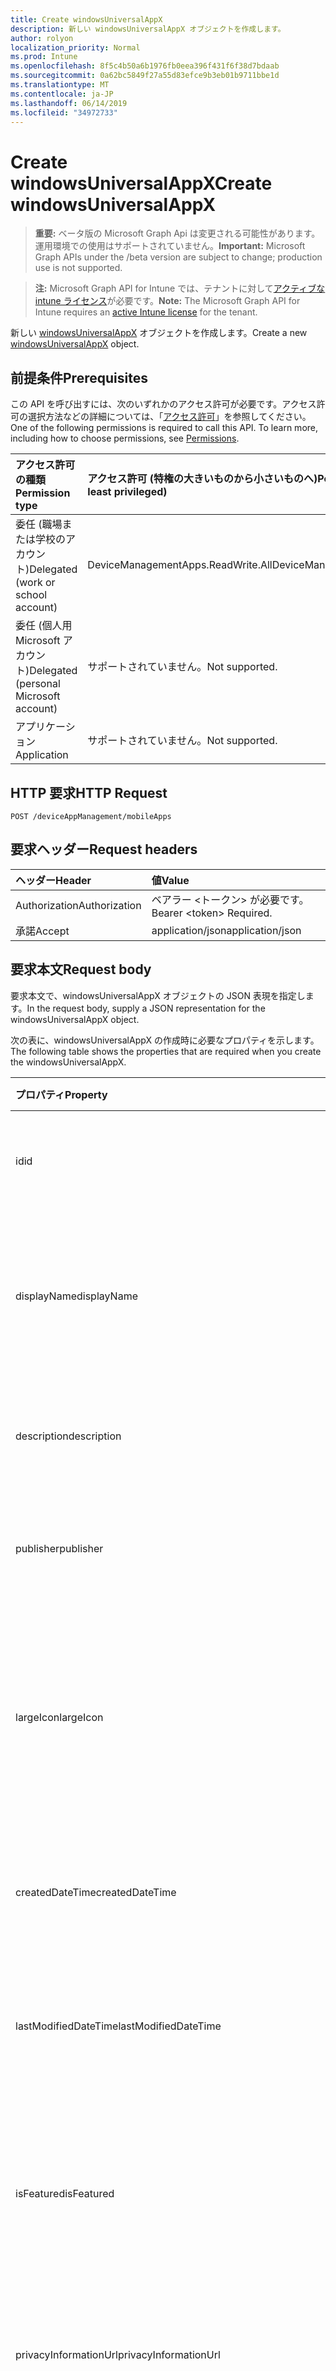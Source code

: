 ```yaml
---
title: Create windowsUniversalAppX
description: 新しい windowsUniversalAppX オブジェクトを作成します。
author: rolyon
localization_priority: Normal
ms.prod: Intune
ms.openlocfilehash: 8f5c4b50a6b1976fb0eea396f431f6f38d7bdaab
ms.sourcegitcommit: 0a62bc5849f27a55d83efce9b3eb01b9711bbe1d
ms.translationtype: MT
ms.contentlocale: ja-JP
ms.lasthandoff: 06/14/2019
ms.locfileid: "34972733"
---
```

# <a name="create-windowsuniversalappx"></a><span data-ttu-id="af55c-103">Create windowsUniversalAppX</span><span class="sxs-lookup"><span data-stu-id="af55c-103">Create windowsUniversalAppX</span></span>

> <span data-ttu-id="af55c-104">**重要:** ベータ版の Microsoft Graph Api は変更される可能性があります。運用環境での使用はサポートされていません。</span><span class="sxs-lookup"><span data-stu-id="af55c-104">**Important:** Microsoft Graph APIs under the /beta version are subject to change; production use is not supported.</span></span>

> <span data-ttu-id="af55c-105">**注:** Microsoft Graph API for Intune では、テナントに対して[アクティブな intune ライセンス](https://go.microsoft.com/fwlink/?linkid=839381)が必要です。</span><span class="sxs-lookup"><span data-stu-id="af55c-105">**Note:** The Microsoft Graph API for Intune requires an [active Intune license](https://go.microsoft.com/fwlink/?linkid=839381) for the tenant.</span></span>

<span data-ttu-id="af55c-106">新しい [windowsUniversalAppX](../resources/intune-apps-windowsuniversalappx.md) オブジェクトを作成します。</span><span class="sxs-lookup"><span data-stu-id="af55c-106">Create a new [windowsUniversalAppX](../resources/intune-apps-windowsuniversalappx.md) object.</span></span>

## <a name="prerequisites"></a><span data-ttu-id="af55c-107">前提条件</span><span class="sxs-lookup"><span data-stu-id="af55c-107">Prerequisites</span></span>
<span data-ttu-id="af55c-p101">この API を呼び出すには、次のいずれかのアクセス許可が必要です。アクセス許可の選択方法などの詳細については、「[アクセス許可](/graph/permissions-reference)」を参照してください。</span><span class="sxs-lookup"><span data-stu-id="af55c-p101">One of the following permissions is required to call this API. To learn more, including how to choose permissions, see [Permissions](/graph/permissions-reference).</span></span>

|<span data-ttu-id="af55c-110">アクセス許可の種類</span><span class="sxs-lookup"><span data-stu-id="af55c-110">Permission type</span></span>|<span data-ttu-id="af55c-111">アクセス許可 (特権の大きいものから小さいものへ)</span><span class="sxs-lookup"><span data-stu-id="af55c-111">Permissions (from most to least privileged)</span></span>|
|:---|:---|
|<span data-ttu-id="af55c-112">委任 (職場または学校のアカウント)</span><span class="sxs-lookup"><span data-stu-id="af55c-112">Delegated (work or school account)</span></span>|<span data-ttu-id="af55c-113">DeviceManagementApps.ReadWrite.All</span><span class="sxs-lookup"><span data-stu-id="af55c-113">DeviceManagementApps.ReadWrite.All</span></span>|
|<span data-ttu-id="af55c-114">委任 (個人用 Microsoft アカウント)</span><span class="sxs-lookup"><span data-stu-id="af55c-114">Delegated (personal Microsoft account)</span></span>|<span data-ttu-id="af55c-115">サポートされていません。</span><span class="sxs-lookup"><span data-stu-id="af55c-115">Not supported.</span></span>|
|<span data-ttu-id="af55c-116">アプリケーション</span><span class="sxs-lookup"><span data-stu-id="af55c-116">Application</span></span>|<span data-ttu-id="af55c-117">サポートされていません。</span><span class="sxs-lookup"><span data-stu-id="af55c-117">Not supported.</span></span>|

## <a name="http-request"></a><span data-ttu-id="af55c-118">HTTP 要求</span><span class="sxs-lookup"><span data-stu-id="af55c-118">HTTP Request</span></span>
<!-- {
  "blockType": "ignored"
}
-->
``` http
POST /deviceAppManagement/mobileApps
```

## <a name="request-headers"></a><span data-ttu-id="af55c-119">要求ヘッダー</span><span class="sxs-lookup"><span data-stu-id="af55c-119">Request headers</span></span>
|<span data-ttu-id="af55c-120">ヘッダー</span><span class="sxs-lookup"><span data-stu-id="af55c-120">Header</span></span>|<span data-ttu-id="af55c-121">値</span><span class="sxs-lookup"><span data-stu-id="af55c-121">Value</span></span>|
|:---|:---|
|<span data-ttu-id="af55c-122">Authorization</span><span class="sxs-lookup"><span data-stu-id="af55c-122">Authorization</span></span>|<span data-ttu-id="af55c-123">ベアラー &lt;トークン&gt; が必要です。</span><span class="sxs-lookup"><span data-stu-id="af55c-123">Bearer &lt;token&gt; Required.</span></span>|
|<span data-ttu-id="af55c-124">承諾</span><span class="sxs-lookup"><span data-stu-id="af55c-124">Accept</span></span>|<span data-ttu-id="af55c-125">application/json</span><span class="sxs-lookup"><span data-stu-id="af55c-125">application/json</span></span>|

## <a name="request-body"></a><span data-ttu-id="af55c-126">要求本文</span><span class="sxs-lookup"><span data-stu-id="af55c-126">Request body</span></span>
<span data-ttu-id="af55c-127">要求本文で、windowsUniversalAppX オブジェクトの JSON 表現を指定します。</span><span class="sxs-lookup"><span data-stu-id="af55c-127">In the request body, supply a JSON representation for the windowsUniversalAppX object.</span></span>

<span data-ttu-id="af55c-128">次の表に、windowsUniversalAppX の作成時に必要なプロパティを示します。</span><span class="sxs-lookup"><span data-stu-id="af55c-128">The following table shows the properties that are required when you create the windowsUniversalAppX.</span></span>

|<span data-ttu-id="af55c-129">プロパティ</span><span class="sxs-lookup"><span data-stu-id="af55c-129">Property</span></span>|<span data-ttu-id="af55c-130">型</span><span class="sxs-lookup"><span data-stu-id="af55c-130">Type</span></span>|<span data-ttu-id="af55c-131">説明</span><span class="sxs-lookup"><span data-stu-id="af55c-131">Description</span></span>|
|:---|:---|:---|
|<span data-ttu-id="af55c-132">id</span><span class="sxs-lookup"><span data-stu-id="af55c-132">id</span></span>|<span data-ttu-id="af55c-133">文字列</span><span class="sxs-lookup"><span data-stu-id="af55c-133">String</span></span>|<span data-ttu-id="af55c-134">エンティティのキー。</span><span class="sxs-lookup"><span data-stu-id="af55c-134">Key of the entity.</span></span> <span data-ttu-id="af55c-135">[mobileApp](../resources/intune-apps-mobileapp.md) から継承します</span><span class="sxs-lookup"><span data-stu-id="af55c-135">Inherited from [mobileApp](../resources/intune-apps-mobileapp.md)</span></span>|
|<span data-ttu-id="af55c-136">displayName</span><span class="sxs-lookup"><span data-stu-id="af55c-136">displayName</span></span>|<span data-ttu-id="af55c-137">文字列</span><span class="sxs-lookup"><span data-stu-id="af55c-137">String</span></span>|<span data-ttu-id="af55c-138">管理者が提供またはインポートしたアプリのタイトル。</span><span class="sxs-lookup"><span data-stu-id="af55c-138">The admin provided or imported title of the app.</span></span> <span data-ttu-id="af55c-139">[mobileApp](../resources/intune-apps-mobileapp.md) から継承します</span><span class="sxs-lookup"><span data-stu-id="af55c-139">Inherited from [mobileApp](../resources/intune-apps-mobileapp.md)</span></span>|
|<span data-ttu-id="af55c-140">description</span><span class="sxs-lookup"><span data-stu-id="af55c-140">description</span></span>|<span data-ttu-id="af55c-141">String</span><span class="sxs-lookup"><span data-stu-id="af55c-141">String</span></span>|<span data-ttu-id="af55c-142">アプリの説明。</span><span class="sxs-lookup"><span data-stu-id="af55c-142">The description of the app.</span></span> <span data-ttu-id="af55c-143">[mobileApp](../resources/intune-apps-mobileapp.md) から継承します</span><span class="sxs-lookup"><span data-stu-id="af55c-143">Inherited from [mobileApp](../resources/intune-apps-mobileapp.md)</span></span>|
|<span data-ttu-id="af55c-144">publisher</span><span class="sxs-lookup"><span data-stu-id="af55c-144">publisher</span></span>|<span data-ttu-id="af55c-145">String</span><span class="sxs-lookup"><span data-stu-id="af55c-145">String</span></span>|<span data-ttu-id="af55c-146">アプリの発行元。</span><span class="sxs-lookup"><span data-stu-id="af55c-146">The publisher of the app.</span></span> <span data-ttu-id="af55c-147">[mobileApp](../resources/intune-apps-mobileapp.md) から継承します</span><span class="sxs-lookup"><span data-stu-id="af55c-147">Inherited from [mobileApp](../resources/intune-apps-mobileapp.md)</span></span>|
|<span data-ttu-id="af55c-148">largeIcon</span><span class="sxs-lookup"><span data-stu-id="af55c-148">largeIcon</span></span>|[<span data-ttu-id="af55c-149">mimeContent</span><span class="sxs-lookup"><span data-stu-id="af55c-149">mimeContent</span></span>](../resources/intune-shared-mimecontent.md)|<span data-ttu-id="af55c-150">アプリの詳細に表示され、アイコンのアップロードに使用される大きいアイコン。</span><span class="sxs-lookup"><span data-stu-id="af55c-150">The large icon, to be displayed in the app details and used for upload of the icon.</span></span> <span data-ttu-id="af55c-151">[mobileApp](../resources/intune-apps-mobileapp.md) から継承します</span><span class="sxs-lookup"><span data-stu-id="af55c-151">Inherited from [mobileApp](../resources/intune-apps-mobileapp.md)</span></span>|
|<span data-ttu-id="af55c-152">createdDateTime</span><span class="sxs-lookup"><span data-stu-id="af55c-152">createdDateTime</span></span>|<span data-ttu-id="af55c-153">DateTimeOffset</span><span class="sxs-lookup"><span data-stu-id="af55c-153">DateTimeOffset</span></span>|<span data-ttu-id="af55c-154">アプリが作成された日時。</span><span class="sxs-lookup"><span data-stu-id="af55c-154">The date and time the app was created.</span></span> <span data-ttu-id="af55c-155">[mobileApp](../resources/intune-apps-mobileapp.md) から継承します</span><span class="sxs-lookup"><span data-stu-id="af55c-155">Inherited from [mobileApp](../resources/intune-apps-mobileapp.md)</span></span>|
|<span data-ttu-id="af55c-156">lastModifiedDateTime</span><span class="sxs-lookup"><span data-stu-id="af55c-156">lastModifiedDateTime</span></span>|<span data-ttu-id="af55c-157">DateTimeOffset</span><span class="sxs-lookup"><span data-stu-id="af55c-157">DateTimeOffset</span></span>|<span data-ttu-id="af55c-158">アプリが最後に変更された日時。</span><span class="sxs-lookup"><span data-stu-id="af55c-158">The date and time the app was last modified.</span></span> <span data-ttu-id="af55c-159">[mobileApp](../resources/intune-apps-mobileapp.md) から継承します</span><span class="sxs-lookup"><span data-stu-id="af55c-159">Inherited from [mobileApp](../resources/intune-apps-mobileapp.md)</span></span>|
|<span data-ttu-id="af55c-160">isFeatured</span><span class="sxs-lookup"><span data-stu-id="af55c-160">isFeatured</span></span>|<span data-ttu-id="af55c-161">Boolean</span><span class="sxs-lookup"><span data-stu-id="af55c-161">Boolean</span></span>|<span data-ttu-id="af55c-162">アプリが管理者のおすすめとしてマークされたかどうかを示す値。[mobileApp](../resources/intune-apps-mobileapp.md) から継承します</span><span class="sxs-lookup"><span data-stu-id="af55c-162">The value indicating whether the app is marked as featured by the admin. Inherited from [mobileApp](../resources/intune-apps-mobileapp.md)</span></span>|
|<span data-ttu-id="af55c-163">privacyInformationUrl</span><span class="sxs-lookup"><span data-stu-id="af55c-163">privacyInformationUrl</span></span>|<span data-ttu-id="af55c-164">String</span><span class="sxs-lookup"><span data-stu-id="af55c-164">String</span></span>|<span data-ttu-id="af55c-165">プライバシーに関する声明の URL。</span><span class="sxs-lookup"><span data-stu-id="af55c-165">The privacy statement Url.</span></span> <span data-ttu-id="af55c-166">[mobileApp](../resources/intune-apps-mobileapp.md) から継承します</span><span class="sxs-lookup"><span data-stu-id="af55c-166">Inherited from [mobileApp](../resources/intune-apps-mobileapp.md)</span></span>|
|<span data-ttu-id="af55c-167">informationUrl</span><span class="sxs-lookup"><span data-stu-id="af55c-167">informationUrl</span></span>|<span data-ttu-id="af55c-168">String</span><span class="sxs-lookup"><span data-stu-id="af55c-168">String</span></span>|<span data-ttu-id="af55c-169">詳細情報の URL。</span><span class="sxs-lookup"><span data-stu-id="af55c-169">The more information Url.</span></span> <span data-ttu-id="af55c-170">[mobileApp](../resources/intune-apps-mobileapp.md) から継承します</span><span class="sxs-lookup"><span data-stu-id="af55c-170">Inherited from [mobileApp](../resources/intune-apps-mobileapp.md)</span></span>|
|<span data-ttu-id="af55c-171">owner</span><span class="sxs-lookup"><span data-stu-id="af55c-171">owner</span></span>|<span data-ttu-id="af55c-172">String</span><span class="sxs-lookup"><span data-stu-id="af55c-172">String</span></span>|<span data-ttu-id="af55c-173">アプリの所有者。</span><span class="sxs-lookup"><span data-stu-id="af55c-173">The owner of the app.</span></span> <span data-ttu-id="af55c-174">[mobileApp](../resources/intune-apps-mobileapp.md) から継承します</span><span class="sxs-lookup"><span data-stu-id="af55c-174">Inherited from [mobileApp](../resources/intune-apps-mobileapp.md)</span></span>|
|<span data-ttu-id="af55c-175">developer</span><span class="sxs-lookup"><span data-stu-id="af55c-175">developer</span></span>|<span data-ttu-id="af55c-176">String</span><span class="sxs-lookup"><span data-stu-id="af55c-176">String</span></span>|<span data-ttu-id="af55c-177">アプリの開発者。</span><span class="sxs-lookup"><span data-stu-id="af55c-177">The developer of the app.</span></span> <span data-ttu-id="af55c-178">[mobileApp](../resources/intune-apps-mobileapp.md) から継承します</span><span class="sxs-lookup"><span data-stu-id="af55c-178">Inherited from [mobileApp](../resources/intune-apps-mobileapp.md)</span></span>|
|<span data-ttu-id="af55c-179">notes</span><span class="sxs-lookup"><span data-stu-id="af55c-179">notes</span></span>|<span data-ttu-id="af55c-180">String</span><span class="sxs-lookup"><span data-stu-id="af55c-180">String</span></span>|<span data-ttu-id="af55c-181">アプリ用のメモ。</span><span class="sxs-lookup"><span data-stu-id="af55c-181">Notes for the app.</span></span> <span data-ttu-id="af55c-182">[mobileApp](../resources/intune-apps-mobileapp.md) から継承します</span><span class="sxs-lookup"><span data-stu-id="af55c-182">Inherited from [mobileApp](../resources/intune-apps-mobileapp.md)</span></span>|
|<span data-ttu-id="af55c-183">uploadState</span><span class="sxs-lookup"><span data-stu-id="af55c-183">uploadState</span></span>|<span data-ttu-id="af55c-184">Int32</span><span class="sxs-lookup"><span data-stu-id="af55c-184">Int32</span></span>|<span data-ttu-id="af55c-185">アップロード状態。</span><span class="sxs-lookup"><span data-stu-id="af55c-185">The upload state.</span></span> <span data-ttu-id="af55c-186">[mobileApp](../resources/intune-apps-mobileapp.md) から継承します</span><span class="sxs-lookup"><span data-stu-id="af55c-186">Inherited from [mobileApp](../resources/intune-apps-mobileapp.md)</span></span>|
|<span data-ttu-id="af55c-187">publishingState</span><span class="sxs-lookup"><span data-stu-id="af55c-187">publishingState</span></span>|[<span data-ttu-id="af55c-188">mobileAppPublishingState</span><span class="sxs-lookup"><span data-stu-id="af55c-188">mobileAppPublishingState</span></span>](../resources/intune-apps-mobileapppublishingstate.md)|<span data-ttu-id="af55c-189">アプリの発行の状態。</span><span class="sxs-lookup"><span data-stu-id="af55c-189">The publishing state for the app.</span></span> <span data-ttu-id="af55c-190">アプリが発行されていない限り、アプリを割り当てることができません。</span><span class="sxs-lookup"><span data-stu-id="af55c-190">The app cannot be assigned unless the app is published.</span></span> <span data-ttu-id="af55c-191">[MobileApp](../resources/intune-apps-mobileapp.md)から継承されます。</span><span class="sxs-lookup"><span data-stu-id="af55c-191">Inherited from [mobileApp](../resources/intune-apps-mobileapp.md).</span></span> <span data-ttu-id="af55c-192">可能な値は、`notPublished`、`processing`、`published` です。</span><span class="sxs-lookup"><span data-stu-id="af55c-192">Possible values are: `notPublished`, `processing`, `published`.</span></span>|
|<span data-ttu-id="af55c-193">isAssigned</span><span class="sxs-lookup"><span data-stu-id="af55c-193">isAssigned</span></span>|<span data-ttu-id="af55c-194">Boolean</span><span class="sxs-lookup"><span data-stu-id="af55c-194">Boolean</span></span>|<span data-ttu-id="af55c-195">アプリが少なくとも1つのグループに割り当てられているかどうかを示す値。</span><span class="sxs-lookup"><span data-stu-id="af55c-195">The value indicating whether the app is assigned to at least one group.</span></span> <span data-ttu-id="af55c-196">[mobileApp](../resources/intune-apps-mobileapp.md) から継承します</span><span class="sxs-lookup"><span data-stu-id="af55c-196">Inherited from [mobileApp](../resources/intune-apps-mobileapp.md)</span></span>|
|<span data-ttu-id="af55c-197">roleScopeTagIds</span><span class="sxs-lookup"><span data-stu-id="af55c-197">roleScopeTagIds</span></span>|<span data-ttu-id="af55c-198">文字列コレクション</span><span class="sxs-lookup"><span data-stu-id="af55c-198">String collection</span></span>|<span data-ttu-id="af55c-199">このモバイルアプリの範囲タグ id のリスト。</span><span class="sxs-lookup"><span data-stu-id="af55c-199">List of scope tag ids for this mobile app.</span></span> <span data-ttu-id="af55c-200">[mobileApp](../resources/intune-apps-mobileapp.md) から継承します</span><span class="sxs-lookup"><span data-stu-id="af55c-200">Inherited from [mobileApp](../resources/intune-apps-mobileapp.md)</span></span>|
|<span data-ttu-id="af55c-201">dependentAppCount</span><span class="sxs-lookup"><span data-stu-id="af55c-201">dependentAppCount</span></span>|<span data-ttu-id="af55c-202">Int32</span><span class="sxs-lookup"><span data-stu-id="af55c-202">Int32</span></span>|<span data-ttu-id="af55c-203">子アプリが持つ依存関係の合計数。</span><span class="sxs-lookup"><span data-stu-id="af55c-203">The total number of dependencies the child app has.</span></span> <span data-ttu-id="af55c-204">[mobileApp](../resources/intune-apps-mobileapp.md) から継承します</span><span class="sxs-lookup"><span data-stu-id="af55c-204">Inherited from [mobileApp](../resources/intune-apps-mobileapp.md)</span></span>|
|<span data-ttu-id="af55c-205">committedContentVersion</span><span class="sxs-lookup"><span data-stu-id="af55c-205">committedContentVersion</span></span>|<span data-ttu-id="af55c-206">String</span><span class="sxs-lookup"><span data-stu-id="af55c-206">String</span></span>|<span data-ttu-id="af55c-207">内部にコミットされたコンテンツのバージョン。</span><span class="sxs-lookup"><span data-stu-id="af55c-207">The internal committed content version.</span></span> <span data-ttu-id="af55c-208">[mobileLobApp](../resources/intune-apps-mobilelobapp.md) から継承します</span><span class="sxs-lookup"><span data-stu-id="af55c-208">Inherited from [mobileLobApp](../resources/intune-apps-mobilelobapp.md)</span></span>|
|<span data-ttu-id="af55c-209">fileName</span><span class="sxs-lookup"><span data-stu-id="af55c-209">fileName</span></span>|<span data-ttu-id="af55c-210">文字列型 (String)</span><span class="sxs-lookup"><span data-stu-id="af55c-210">String</span></span>|<span data-ttu-id="af55c-211">メインの LOB アプリケーションのファイル名。</span><span class="sxs-lookup"><span data-stu-id="af55c-211">The name of the main Lob application file.</span></span> <span data-ttu-id="af55c-212">[mobileLobApp](../resources/intune-apps-mobilelobapp.md) から継承します</span><span class="sxs-lookup"><span data-stu-id="af55c-212">Inherited from [mobileLobApp](../resources/intune-apps-mobilelobapp.md)</span></span>|
|<span data-ttu-id="af55c-213">size</span><span class="sxs-lookup"><span data-stu-id="af55c-213">size</span></span>|<span data-ttu-id="af55c-214">Int64</span><span class="sxs-lookup"><span data-stu-id="af55c-214">Int64</span></span>|<span data-ttu-id="af55c-215">アップロードされたすべてのファイルを含む合計サイズ。</span><span class="sxs-lookup"><span data-stu-id="af55c-215">The total size, including all uploaded files.</span></span> <span data-ttu-id="af55c-216">[mobileLobApp](../resources/intune-apps-mobilelobapp.md) から継承します</span><span class="sxs-lookup"><span data-stu-id="af55c-216">Inherited from [mobileLobApp](../resources/intune-apps-mobilelobapp.md)</span></span>|
|<span data-ttu-id="af55c-217">applicableArchitectures</span><span class="sxs-lookup"><span data-stu-id="af55c-217">applicableArchitectures</span></span>|[<span data-ttu-id="af55c-218">windowsArchitecture</span><span class="sxs-lookup"><span data-stu-id="af55c-218">windowsArchitecture</span></span>](../resources/intune-apps-windowsarchitecture.md)|<span data-ttu-id="af55c-219">このアプリを実行できる Windows アーキテクチャ。</span><span class="sxs-lookup"><span data-stu-id="af55c-219">The Windows architecture(s) for which this app can run on.</span></span> <span data-ttu-id="af55c-220">使用可能な値: `none`、`x86`、`x64`、`arm`、`neutral`、`arm64`。</span><span class="sxs-lookup"><span data-stu-id="af55c-220">Possible values are: `none`, `x86`, `x64`, `arm`, `neutral`, `arm64`.</span></span>|
|<span data-ttu-id="af55c-221">applicableDeviceTypes</span><span class="sxs-lookup"><span data-stu-id="af55c-221">applicableDeviceTypes</span></span>|[<span data-ttu-id="af55c-222">windowsDeviceType</span><span class="sxs-lookup"><span data-stu-id="af55c-222">windowsDeviceType</span></span>](../resources/intune-apps-windowsdevicetype.md)|<span data-ttu-id="af55c-223">このアプリを実行できる Windows デバイスの種類。</span><span class="sxs-lookup"><span data-stu-id="af55c-223">The Windows device type(s) for which this app can run on.</span></span> <span data-ttu-id="af55c-224">可能な値は、`none`、`desktop`、`mobile`、`holographic`、`team` です。</span><span class="sxs-lookup"><span data-stu-id="af55c-224">Possible values are: `none`, `desktop`, `mobile`, `holographic`, `team`.</span></span>|
|<span data-ttu-id="af55c-225">identityName</span><span class="sxs-lookup"><span data-stu-id="af55c-225">identityName</span></span>|<span data-ttu-id="af55c-226">String</span><span class="sxs-lookup"><span data-stu-id="af55c-226">String</span></span>|<span data-ttu-id="af55c-227">ID 名。</span><span class="sxs-lookup"><span data-stu-id="af55c-227">The Identity Name.</span></span>|
|<span data-ttu-id="af55c-228">identityPublisherHash</span><span class="sxs-lookup"><span data-stu-id="af55c-228">identityPublisherHash</span></span>|<span data-ttu-id="af55c-229">String</span><span class="sxs-lookup"><span data-stu-id="af55c-229">String</span></span>|<span data-ttu-id="af55c-230">ID の発行元のハッシュ。</span><span class="sxs-lookup"><span data-stu-id="af55c-230">The Identity Publisher Hash.</span></span>|
|<span data-ttu-id="af55c-231">identityResourceIdentifier</span><span class="sxs-lookup"><span data-stu-id="af55c-231">identityResourceIdentifier</span></span>|<span data-ttu-id="af55c-232">String</span><span class="sxs-lookup"><span data-stu-id="af55c-232">String</span></span>|<span data-ttu-id="af55c-233">ID のリソースの識別子。</span><span class="sxs-lookup"><span data-stu-id="af55c-233">The Identity Resource Identifier.</span></span>|
|<span data-ttu-id="af55c-234">isBundle</span><span class="sxs-lookup"><span data-stu-id="af55c-234">isBundle</span></span>|<span data-ttu-id="af55c-235">Boolean</span><span class="sxs-lookup"><span data-stu-id="af55c-235">Boolean</span></span>|<span data-ttu-id="af55c-236">アプリがバンドルかどうかを指定します。</span><span class="sxs-lookup"><span data-stu-id="af55c-236">Whether or not the app is a bundle.</span></span>|
|<span data-ttu-id="af55c-237">minimumSupportedOperatingSystem</span><span class="sxs-lookup"><span data-stu-id="af55c-237">minimumSupportedOperatingSystem</span></span>|[<span data-ttu-id="af55c-238">windowsMinimumOperatingSystem</span><span class="sxs-lookup"><span data-stu-id="af55c-238">windowsMinimumOperatingSystem</span></span>](../resources/intune-apps-windowsminimumoperatingsystem.md)|<span data-ttu-id="af55c-239">該当するオペレーティング システムの最小の値。</span><span class="sxs-lookup"><span data-stu-id="af55c-239">The value for the minimum applicable operating system.</span></span>|
|<span data-ttu-id="af55c-240">identityVersion</span><span class="sxs-lookup"><span data-stu-id="af55c-240">identityVersion</span></span>|<span data-ttu-id="af55c-241">String</span><span class="sxs-lookup"><span data-stu-id="af55c-241">String</span></span>|<span data-ttu-id="af55c-242">ID のバージョン。</span><span class="sxs-lookup"><span data-stu-id="af55c-242">The identity version.</span></span>|



## <a name="response"></a><span data-ttu-id="af55c-243">応答</span><span class="sxs-lookup"><span data-stu-id="af55c-243">Response</span></span>
<span data-ttu-id="af55c-244">成功した場合、このメソッドは `201 Created` 応答コードと、応答本文で [windowsUniversalAppX](../resources/intune-apps-windowsuniversalappx.md) オブジェクトを返します。</span><span class="sxs-lookup"><span data-stu-id="af55c-244">If successful, this method returns a `201 Created` response code and a [windowsUniversalAppX](../resources/intune-apps-windowsuniversalappx.md) object in the response body.</span></span>

## <a name="example"></a><span data-ttu-id="af55c-245">例</span><span class="sxs-lookup"><span data-stu-id="af55c-245">Example</span></span>

### <a name="request"></a><span data-ttu-id="af55c-246">要求</span><span class="sxs-lookup"><span data-stu-id="af55c-246">Request</span></span>
<span data-ttu-id="af55c-247">以下は、要求の例です。</span><span class="sxs-lookup"><span data-stu-id="af55c-247">Here is an example of the request.</span></span>
``` http
POST https://graph.microsoft.com/beta/deviceAppManagement/mobileApps
Content-type: application/json
Content-length: 1461

{
  "@odata.type": "#microsoft.graph.windowsUniversalAppX",
  "displayName": "Display Name value",
  "description": "Description value",
  "publisher": "Publisher value",
  "largeIcon": {
    "@odata.type": "microsoft.graph.mimeContent",
    "type": "Type value",
    "value": "dmFsdWU="
  },
  "isFeatured": true,
  "privacyInformationUrl": "https://example.com/privacyInformationUrl/",
  "informationUrl": "https://example.com/informationUrl/",
  "owner": "Owner value",
  "developer": "Developer value",
  "notes": "Notes value",
  "uploadState": 11,
  "publishingState": "processing",
  "isAssigned": true,
  "roleScopeTagIds": [
    "Role Scope Tag Ids value"
  ],
  "dependentAppCount": 1,
  "committedContentVersion": "Committed Content Version value",
  "fileName": "File Name value",
  "size": 4,
  "applicableArchitectures": "x86",
  "applicableDeviceTypes": "desktop",
  "identityName": "Identity Name value",
  "identityPublisherHash": "Identity Publisher Hash value",
  "identityResourceIdentifier": "Identity Resource Identifier value",
  "isBundle": true,
  "minimumSupportedOperatingSystem": {
    "@odata.type": "microsoft.graph.windowsMinimumOperatingSystem",
    "v8_0": true,
    "v8_1": true,
    "v10_0": true,
    "v10_1607": true,
    "v10_1703": true,
    "v10_1709": true,
    "v10_1803": true,
    "v10_1809": true,
    "v10_1903": true
  },
  "identityVersion": "Identity Version value"
}
```

### <a name="response"></a><span data-ttu-id="af55c-248">応答</span><span class="sxs-lookup"><span data-stu-id="af55c-248">Response</span></span>
<span data-ttu-id="af55c-p124">以下は、応答の例です。注:簡潔にするために、ここに示す応答オブジェクトは切り詰められている場合があります。すべてのプロパティは実際の呼び出しから返されます。</span><span class="sxs-lookup"><span data-stu-id="af55c-p124">Here is an example of the response. Note: The response object shown here may be truncated for brevity. All of the properties will be returned from an actual call.</span></span>
``` http
HTTP/1.1 201 Created
Content-Type: application/json
Content-Length: 1633

{
  "@odata.type": "#microsoft.graph.windowsUniversalAppX",
  "id": "4bc47eba-7eba-4bc4-ba7e-c44bba7ec44b",
  "displayName": "Display Name value",
  "description": "Description value",
  "publisher": "Publisher value",
  "largeIcon": {
    "@odata.type": "microsoft.graph.mimeContent",
    "type": "Type value",
    "value": "dmFsdWU="
  },
  "createdDateTime": "2017-01-01T00:02:43.5775965-08:00",
  "lastModifiedDateTime": "2017-01-01T00:00:35.1329464-08:00",
  "isFeatured": true,
  "privacyInformationUrl": "https://example.com/privacyInformationUrl/",
  "informationUrl": "https://example.com/informationUrl/",
  "owner": "Owner value",
  "developer": "Developer value",
  "notes": "Notes value",
  "uploadState": 11,
  "publishingState": "processing",
  "isAssigned": true,
  "roleScopeTagIds": [
    "Role Scope Tag Ids value"
  ],
  "dependentAppCount": 1,
  "committedContentVersion": "Committed Content Version value",
  "fileName": "File Name value",
  "size": 4,
  "applicableArchitectures": "x86",
  "applicableDeviceTypes": "desktop",
  "identityName": "Identity Name value",
  "identityPublisherHash": "Identity Publisher Hash value",
  "identityResourceIdentifier": "Identity Resource Identifier value",
  "isBundle": true,
  "minimumSupportedOperatingSystem": {
    "@odata.type": "microsoft.graph.windowsMinimumOperatingSystem",
    "v8_0": true,
    "v8_1": true,
    "v10_0": true,
    "v10_1607": true,
    "v10_1703": true,
    "v10_1709": true,
    "v10_1803": true,
    "v10_1809": true,
    "v10_1903": true
  },
  "identityVersion": "Identity Version value"
}
```





